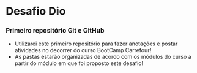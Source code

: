 # Desafio Dio

### Primeiro repositório Git e GitHub

- Utilizarei este primeiro repositório para fazer anotações e postar atividades no decorrer do curso BootCamp Carrefour!
- As pastas estarão organizadas de acordo com os módulos do curso a partir do módulo em que foi proposto este desafio!
